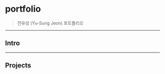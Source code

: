 # portfolio
> 전유성 (Yu-Sung Jeon) 포트폴리오

-------------------------
## Intro

----------------------------
## Projects
